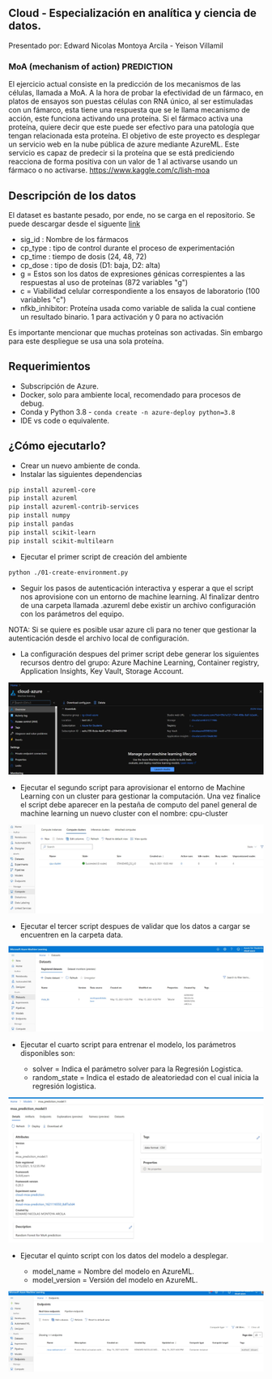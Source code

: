 ## Cloud - Especialización en analítica y ciencia de datos.

Presentado por: Edward Nicolas Montoya Arcila - Yeison Villamil

### MoA (mechanism of action) PREDICTION

El ejercicio actual consiste en la predicción de los mecanismos de las células, llamada a MoA. A la hora de probar la efectividad de un fármaco, en platos de ensayos son puestas células con RNA único, al ser estimuladas con un fámarco, esta tiene una respuesta que se le llama mecanismo de acción, este funciona activando una proteína. Si el fármaco activa una proteína, quiere decir que este puede ser efectivo para una patología que tengan relacionada esta proteína. El objetivo de este proyecto es desplegar un servicio web en la nube pública de azure mediante AzureML. Este servicio es capaz de predecir si la proteína que se está prediciendo reacciona de forma positiva con un valor de 1 al activarse usando un fármaco o no activarse. https://www.kaggle.com/c/lish-moa

## Descripción de los datos

El dataset es bastante pesado, por ende, no se carga en el repositorio. Se puede descargar desde el siguente [link](https://www.kaggle.com/c/lish-moa/data)

- sig_id : Nombre de los fármacos
- cp_type : tipo de control durante el proceso de experimentación
- cp_time : tiempo de dosis (24, 48, 72)
- cp_dose : tipo de dosis (D1: baja, D2: alta)
- g = Estos son los datos de expresiones génicas correspientes a las respuestas al uso de proteínas (872 variables "g")
- c = Viabilidad celular correspondiente a los ensayos de laboratorio (100 variables "c")
- nfkb_inhibitor: Proteína usada como variable de salida la cual contiene un resultado binario. 1 para activación y 0 para no activación

Es importante mencionar que muchas proteínas son activadas. Sin embargo para este despliegue se usa una sola proteína.

## Requerimientos

- Subscripción de Azure.
- Docker, solo para ambiente local, recomendado para procesos de debug.
- Conda y Python 3.8 - ``` conda create -n azure-deploy python=3.8 ```
- IDE vs code o equivalente.

## ¿Cómo ejecutarlo?

- Crear un nuevo ambiente de conda.
- Instalar las siguientes dependencias

```bash
pip install azureml-core
pip install azureml
pip install azureml-contrib-services
pip install numpy
pip install pandas
pip install scikit-learn
pip install scikit-multilearn
```

- Ejecutar el primer script de creación del ambiente 

```bash
python ./01-create-environment.py
```

- Seguir los pasos de autenticación interactiva y esperar a que el script nos aprovisione con un entorno de machine learning. Al finalizar dentro de una carpeta llamada .azureml debe existir un archivo configuración con los parámetros del equipo.

NOTA: Si se quiere es posible usar azure cli para no tener que gestionar la autenticación desde el archivo local de configuración.

- La configuración despues del primer script debe generar los siguientes recursos dentro del grupo: Azure Machine Learning, Container registry, Application Insights, Key Vault, Storage Account.

![Resource group](images/img1.jpg)

- Ejecutar el segundo script para aprovisionar el entorno de Machine Learning con un cluster para gestionar la computación. Una vez finalice el script debe aparecer en la pestaña de computo del panel general de machine learning un nuevo cluster con el nombre: cpu-cluster

![Compute cloud](images/img2.jpg)

- Ejecutar el tercer script despues de validar que los datos a cargar se encuentren en la carpeta data.

![Datasets](images/img3.jpg)

- Ejecutar el cuarto script para entrenar el modelo, los parámetros disponibles son:

  - solver = Indica el parámetro solver para la Regresión Logistica.
  - random_state = Indica el estado de aleatoriedad con el cual inicia la regresión logistica.

![Datasets](images/img4.jpg)


- Ejecutar el quinto script con los datos del modelo a desplegar.

  - model_name = Nombre del modelo en AzureML.
  - model_version = Versión del modelo en AzureML.

![Datasets](images/img5.jpg)